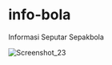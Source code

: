 # info-bola
Informasi Seputar Sepakbola

![Screenshot_23](https://user-images.githubusercontent.com/59431918/98551225-a82c9200-22cf-11eb-8304-c7a65c6c8d73.jpg)